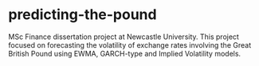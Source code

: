 # predicting-the-pound
MSc Finance dissertation project at Newcastle University. This project focused on forecasting the volatility of exchange rates involving the Great British Pound using EWMA, GARCH-type and Implied Volatility models.
